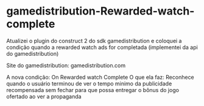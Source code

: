# gamedistribution-Rewarded-watch-complete
Atualizei o plugin do construct 2 do sdk gamedistribution e coloquei a condição quando a rewarded watch ads for completada (implementei da api do gamedistribution)

Site do gamedistribution: gamedistribution.com

A nova condição: On Rewarded watch Complete
O que ela faz: Reconhece quando o usuário terminou de ver o tempo minimo da publicidade recompensada sem fechar para que possa entregar o bônus do jogo ofertado ao ver a propaganda
